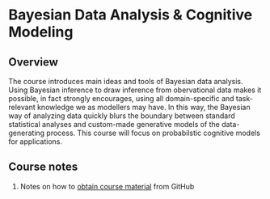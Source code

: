 # Bayesian Data Analysis & Cognitive Modeling

## Overview

The course introduces main ideas and tools of Bayesian data analysis. Using Bayesian inference to draw inference from obervational data makes it possible, in fact strongly encourages, using all domain-specific and task-relevant knowledge we as modellers may have. In this way, the Bayesian way of analyzing data quickly blurs the boundary between standard statistical analyses and custom-made generative models of the data-generating process. This course will focus on probabilstic cognitive models for applications.

## Course notes

1. Notes on how to [obtain course material](notes/01_github.html) from GitHub